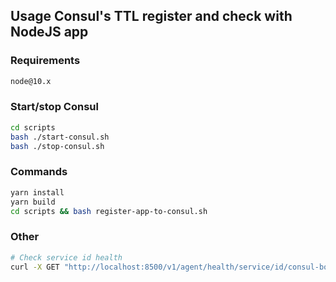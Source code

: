 ## Usage Consul's TTL register and check with NodeJS app

### Requirements
```bash
node@10.x
```

### Start/stop Consul
```bash
cd scripts
bash ./start-consul.sh
bash ./stop-consul.sh
```

### Commands
```bash
yarn install
yarn build
cd scripts && bash register-app-to-consul.sh
```

### Other
```bash
# Check service id health
curl -X GET "http://localhost:8500/v1/agent/health/service/id/consul-boilerplate-id" -H "content-type: application/json"
```
